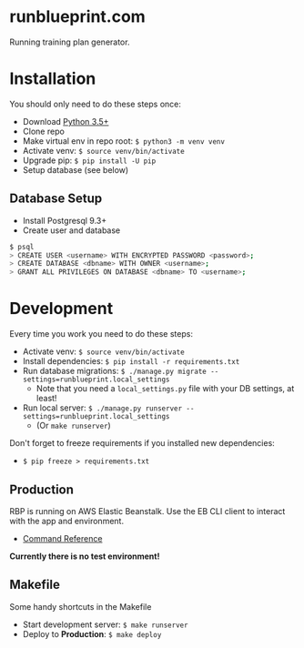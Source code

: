 # runblueprint.com

Running training plan generator.

# Installation

You should only need to do these steps once:

* Download [Python 3.5+](https://www.python.org/downloads/)
* Clone repo
* Make virtual env in repo root: `$ python3 -m venv venv`
* Activate venv: `$ source venv/bin/activate`
* Upgrade pip: `$ pip install -U pip`
* Setup database (see below)

## Database Setup

* Install Postgresql 9.3+
* Create user and database

```bash
$ psql
> CREATE USER <username> WITH ENCRYPTED PASSWORD <password>;
> CREATE DATABASE <dbname> WITH OWNER <username>;
> GRANT ALL PRIVILEGES ON DATABASE <dbname> TO <username>;
```

# Development

Every time you work you need to do these steps:

* Activate venv: `$ source venv/bin/activate`
* Install dependencies: `$ pip install -r requirements.txt`
* Run database migrations: `$ ./manage.py migrate --settings=runblueprint.local_settings`
  * Note that you need a `local_settings.py` file with your DB settings, at least!
* Run local server: `$ ./manage.py runserver --settings=runblueprint.local_settings`
  * (Or `make runserver`)

Don't forget to freeze requirements if you installed new dependencies:

* `$ pip freeze > requirements.txt`

## Production

RBP is running on AWS Elastic Beanstalk. Use the EB CLI client to interact
with the app and environment.

* [Command Reference](http://docs.aws.amazon.com/elasticbeanstalk/latest/dg/eb3-cmd-commands.html)

**Currently there is no test environment!**

## Makefile

Some handy shortcuts in the Makefile

* Start development server: `$ make runserver`
* Deploy to **Production**: `$ make deploy`


